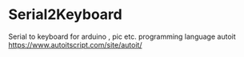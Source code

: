 # Serial2Keyboard
Serial to keyboard for arduino , pic etc. programming language autoit
https://www.autoitscript.com/site/autoit/
